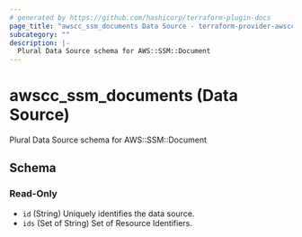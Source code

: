 ```yaml
---
# generated by https://github.com/hashicorp/terraform-plugin-docs
page_title: "awscc_ssm_documents Data Source - terraform-provider-awscc"
subcategory: ""
description: |-
  Plural Data Source schema for AWS::SSM::Document
---
```


# awscc_ssm_documents (Data Source)

Plural Data Source schema for AWS::SSM::Document



<!-- schema generated by tfplugindocs -->
## Schema

### Read-Only

- `id` (String) Uniquely identifies the data source.
- `ids` (Set of String) Set of Resource Identifiers.
